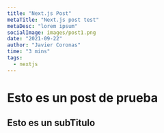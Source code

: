 ```yaml
---
title: "Next.js Post"
metaTitle: "Next.js post test"
metaDesc: "lorem ipsum"
socialImage: images/post1.png
date: "2021-09-22"
author: "Javier Coronas"
time: "3 mins"
tags:
  - nextjs
---
```


# Esto es un post de prueba

## Esto es un subTitulo
